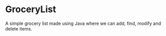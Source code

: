 # GroceryList
A simple grocery list made using Java where we can add, find, modify and delete items. 

